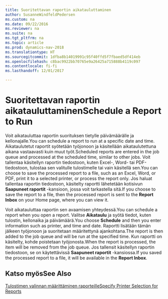 ```yaml
---
title: Suoritettavan raportin aikatauluttaminen
author: SusanneWindfeldPedersen
ms.custom: na
ms.date: 09/22/2016
ms.reviewer: na
ms.suite: na
ms.tgt_pltfrm: na
ms.topic: article
ms.prod: dynamics-nav-2018
ms.translationtype: HT
ms.sourcegitcommit: 1dfba8b14019991c95f40ffd5f7fbaed5df414eb
ms.openlocfilehash: c8bac9922bb70765e9a26425a715888b4119c097
ms.contentlocale: fi-fi
ms.lasthandoff: 12/01/2017

---
```

    
# <a name="schedule-a-report-to-run"></a><span data-ttu-id="fc977-102">Suoritettavan raportin aikatauluttaminen</span><span class="sxs-lookup"><span data-stu-id="fc977-102">Schedule a Report to Run</span></span>
<span data-ttu-id="fc977-103">Voit aikatauluttaa raportin suorituksen tietylle päivämäärälle ja kellonajalle.</span><span class="sxs-lookup"><span data-stu-id="fc977-103">You can schedule a report to run at a specific date and time.</span></span> <span data-ttu-id="fc977-104">Aikataulutetut raportit syötetään työjonoon ja käsitellään aikataulutettuna aikana vastaavasti kuin muut työt.</span><span class="sxs-lookup"><span data-stu-id="fc977-104">Scheduled reports are entered in the job queue and processed at the scheduled time, similar to other jobs.</span></span> <span data-ttu-id="fc977-105">Voit tallentaa käsitellyn raportin tiedostoon, kuten Excel-, Word- tai PDF-tiedostoon, tulostaa sen valitulle tulostimelle tai vain käsitellä sen.</span><span class="sxs-lookup"><span data-stu-id="fc977-105">You can choose to save the processed report to a file, such as an Excel, Word, or PDF, print it to a selected printer, or process the report only.</span></span> <span data-ttu-id="fc977-106">Jos haluat tallentaa raportin tiedostoon, käsitelty raportti lähetetään kotisivun **Saapuneet raportit** -kansioon, jossa voit tarkastella sitä.</span><span class="sxs-lookup"><span data-stu-id="fc977-106">If you choose to save the report to a file, then the processed report is sent to the **Report Inbox** on your Home page, where you can view it.</span></span> 

<span data-ttu-id="fc977-107">Voit aikatauluttaa raportin sen avaamisen yhteydessä.</span><span class="sxs-lookup"><span data-stu-id="fc977-107">You can schedule a report when you open a report.</span></span> <span data-ttu-id="fc977-108">Valitse **Aikataulu** ja syötä tiedot, kuten tulostin, kellonaika ja päivämäärä.</span><span class="sxs-lookup"><span data-stu-id="fc977-108">You choose **Schedule** and then you enter information such as printer, and time and date.</span></span> <span data-ttu-id="fc977-109">Raportti lisätään tämän jälkeen työjonoon ja suoritetaan määritettynä ajankohtana.</span><span class="sxs-lookup"><span data-stu-id="fc977-109">The report is then added to the job queue and will be run at the specified time.</span></span> <span data-ttu-id="fc977-110">Kun raportti on käsitelty, kohde poistetaan työjonosta.</span><span class="sxs-lookup"><span data-stu-id="fc977-110">When the report is processed, the item will be removed from the job queue.</span></span> <span data-ttu-id="fc977-111">Jos tallensit käsitellyn raportin tiedostoon, se on käytettävissä **Saapuneet raportit** -kansiossa.</span><span class="sxs-lookup"><span data-stu-id="fc977-111">If you saved the processed report to a file, it will be available in the **Report Inbox**.</span></span>

## <a name="see-also"></a><span data-ttu-id="fc977-112">Katso myös</span><span class="sxs-lookup"><span data-stu-id="fc977-112">See Also</span></span>
[<span data-ttu-id="fc977-113">Tulostimen valinnan määrittäminen raporteille</span><span class="sxs-lookup"><span data-stu-id="fc977-113">Specify Printer Selection for Reports</span></span>](ui-specify-printer-selection-reports.md) 

 


